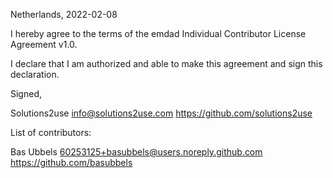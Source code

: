 Netherlands, 2022-02-08

I hereby agree to the terms of the emdad Individual Contributor License
Agreement v1.0.

I declare that I am authorized and able to make this agreement and sign this
declaration.

Signed,

Solutions2use info@solutions2use.com https://github.com/solutions2use

List of contributors:

Bas Ubbels 60253125+basubbels@users.noreply.github.com https://github.com/basubbels

